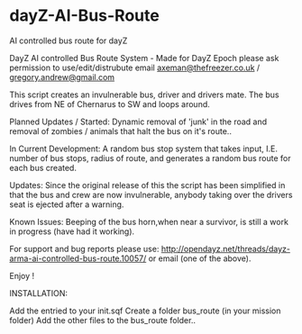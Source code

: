 dayZ-AI-Bus-Route
=================

AI controlled bus route for dayZ


DayZ AI controlled Bus Route System - Made for DayZ Epoch please ask permission to use/edit/distrubute email axeman@thefreezer.co.uk / gregory.andrew@gmail.com


This script creates an invulnerable bus, driver and drivers mate. The bus drives from NE of Chernarus to SW and loops around. 

Planned Updates / Started: Dynamic removal of 'junk' in the road and removal of zombies / animals that halt the bus on it's route..

In Current Development: A random bus stop system that takes input, I.E. number of bus stops, radius of route, and generates a random bus route for each bus created.

Updates: Since the original release of this the script has been simplified in that the bus and crew are now invulnerable, anybody taking over the drivers seat is ejected after a warning.

Known Issues: Beeping of the bus horn,when near a survivor, is still a work in progress (have had it working).

For support and bug reports please use: http://opendayz.net/threads/dayz-arma-ai-controlled-bus-route.10057/ or email (one of the above).

Enjoy !

INSTALLATION:

Add the entried to your init.sqf
Create a folder bus_route (in your mission folder)
Add the other files to the bus_route folder..
